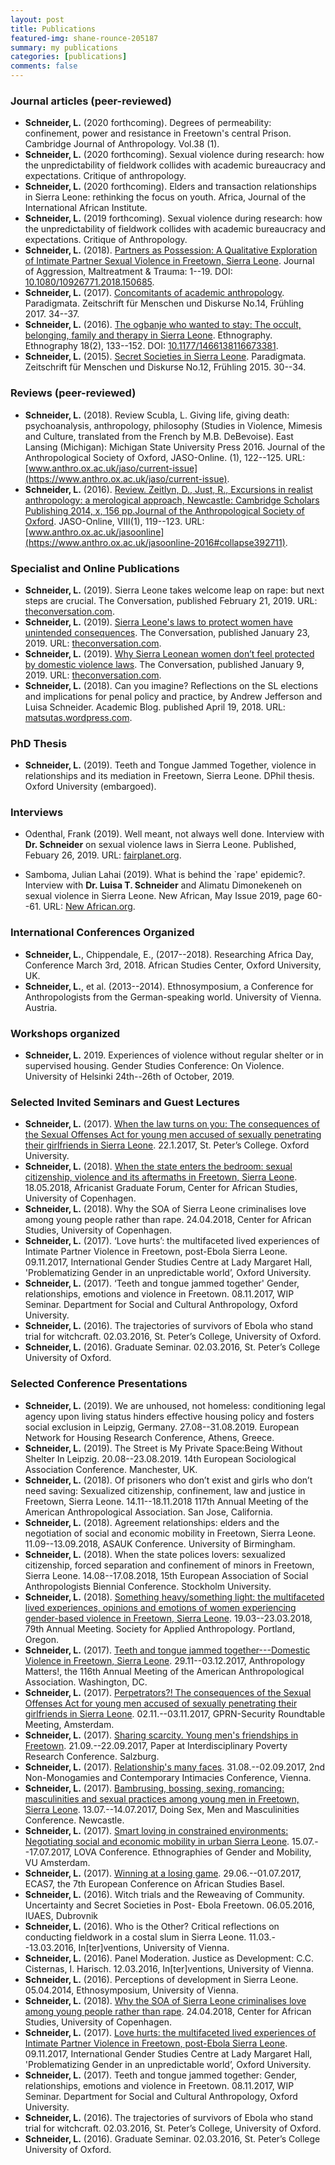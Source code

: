 ```yaml
---
layout: post
title: Publications
featured-img: shane-rounce-205187
summary: my publications
categories: [publications]
comments: false
---
```


### Journal articles (peer-reviewed)
- **Schneider, L.** (2020 forthcoming). Degrees of permeability: confinement, power and resistance in Freetown's central Prison. Cambridge Journal of Anthropology. Vol.38 (1).
- **Schneider, L.** (2020 forthcoming). Sexual violence during research: how the unpredictability of fieldwork collides with academic bureaucracy and expectations. Critique of anthropology. 
- **Schneider, L.** (2020 forthcoming). Elders and transaction relationships in Sierra Leone: rethinking the focus on youth. Africa, Journal of the International African Institute.
- **Schneider, L.** (2019 forthcoming). Sexual violence during research: how the unpredictability of fieldwork collides with academic bureaucracy and expectations. Critique of Anthropology.
- **Schneider, L.** (2018). [Partners as Possession: A Qualitative Exploration of Intimate Partner Sexual Violence in Freetown, Sierra Leone](/home/abstracts/partners-as-possession). Journal of Aggression, Maltreatment & Trauma: 1--19. DOI: [10.1080/10926771.2018.150685](https://doi.org/10.1080/10926771.2018.1506854).
- **Schneider, L.** (2017). [Concomitants of academic anthropology](/home/abstracts/concomitants). Paradigmata. Zeitschrift für Menschen und Diskurse No.14, Frühling 2017. 34--37.
- **Schneider, L.** (2016). [The ogbanje who wanted to stay: The occult, belonging, family and therapy in Sierra Leone](/home/abstracts/ogbanje). Ethnography. Ethnography 18(2), 133--152. DOI: [10.1177/1466138116673381](https://doi.org/10.1177/1466138116673381).
- **Schneider, L.** (2015). [Secret Societies in Sierra Leone](/home/abstracts/secret-societies). Paradigmata. Zeitschrift für Menschen und Diskurse No.12, Frühling 2015. 30--34.

### Reviews (peer-reviewed)
- **Schneider, L.** (2018). Review Scubla, L. Giving life, giving death: psychoanalysis, anthropology, philosophy (Studies in Violence, Mimesis and Culture, translated from the French by M.B. DeBevoise). East Lansing (Michigan): Michigan State University Press 2016. Journal of the Anthropological Society of Oxford, JASO-Online. (1), 122--125. URL: [www.anthro.ox.ac.uk/jaso/current-issue](https://www.anthro.ox.ac.uk/jaso/current-issue).
- **Schneider, L.** (2016). [Review. Zeitlyn, D., Just, R., Excursions in realist anthropology: a merological approach, Newcastle: Cambridge Scholars Publishing 2014, x, 156 pp.Journal of the Anthropological Society of Oxford](/home/abstracts/review-just). JASO-Online, VIII(1), 119--123. URL: [www.anthro.ox.ac.uk/jasoonline](https://www.anthro.ox.ac.uk/jasoonline-2016#collapse392711).


### Specialist and Online Publications
- **Schneider, L.** (2019). Sierra Leone takes welcome leap on rape: but next steps are crucial. The Conversation, published February 21, 2019. URL: [theconversation.com](https://theconversation.com/sierra-leone-takes-welcome-leap-on-rape-but-next-steps-are-crucial-112010).
- **Schneider, L.** (2019). [Sierra Leone's laws to protect women have unintended consequences](/home/abstracts/sierra-leones-laws-to-protect-women). The Conversation, published January 23, 2019. URL: [theconversation.com](https://theconversation.com/sierra-leones-laws-to-protect-women-have-unintended-consequences-109815).
- **Schneider, L.** (2019). [Why Sierra Leonean women don’t feel protected by domestic violence laws](/home/abstracts/why-sierra-leonean-women). The Conversation, published January 9, 2019. URL: [theconversation.com](https://theconversation.com/why-sierra-leonean-women-dont-feel-protected-by-domestic-violence-laws-109436).
- **Schneider, L.** (2018). Can you imagine? Reflections on the SL elections and implications for penal policy and practice, by Andrew Jefferson and Luisa Schneider. Academic Blog. published April 19, 2018. URL: [matsutas.wordpress.com](https://matsutas.wordpress.com/2018/04/19/can-you-imagine-reflections-on-the-sl-elections-and-implications-for-penal-policy-and-practice-by-andrew-jefferson-and-luisa-schneider/).

### PhD Thesis
- **Schneider, L.** (2019). Teeth and Tongue Jammed Together, violence in relationships and its mediation in Freetown, Sierra Leone. DPhil thesis. Oxford University (embargoed).

### Interviews
- Odenthal, Frank (2019). Well meant, not always well done. Interview with **Dr. Schneider** on sexual violence laws in Sierra Leone. Published, Febuary 26, 2019. URL: [fairplanet.org](https://www.fairplanet.org/story/well-meant-not-always-well-done/).
  
- Samboma, Julian Lahai (2019). What is behind the `rape' epidemic?. Interview with **Dr. Luisa T. Schneider** and Alimatu Dimonekeneh on sexual violence in Sierra Leone. New African, May Issue 2019, page 60--61. URL: [New African.org](https://issuu.com/icpublications4/docs/na0519lr/).


### International Conferences Organized
- **Schneider, L.**, Chippendale, E., (2017--2018). Researching Africa Day, Conference March 3rd, 2018. African Studies Center, Oxford University, UK.
- **Schneider, L.**, et al. (2013--2014). Ethnosymposium, a Conference for Anthropologists from the German-speaking world. University of Vienna. Austria.

### Workshops organized
- **Schneider, L.** 2019. Experiences of violence without regular shelter or in supervised housing. Gender Studies Conference: On Violence. University of Helsinki 24th--26th of October, 2019.

### Selected Invited Seminars and Guest Lectures
- **Schneider, L.** (2017). [When the law turns on you: The consequences of the Sexual Offenses Act for young men accused of sexually penetrating their girlfriends in Sierra Leone](/home/conferences/stpeters). 22.1.2017, St. Peter’s College. Oxford University.
- **Schneider, L.** (2018). [When the state enters the bedroom: sexual citizenship, violence and its aftermaths in Freetown, Sierra Leone](/home/lectures/talk-copenhagen). 18.05.2018, Africanist Graduate Forum, Center for African Studies, University of Copenhagen.
- **Schneider, L.** (2018). Why the SOA of Sierra Leone criminalises love among young people rather than rape. 24.04.2018, Center for African Studies, University of Copenhagen.
- **Schneider, L.** (2017). ‘Love hurts’: the multifaceted lived experiences of Intimate Partner Violence in Freetown, post-Ebola Sierra Leone. 09.11.2017, International Gender Studies Centre at Lady Margaret Hall, 'Problematizing Gender in an unpredictable world’, Oxford University.
- **Schneider, L.** (2017). ‘Teeth and tongue jammed together' Gender, relationships, emotions and violence in Freetown. 08.11.2017, WIP Seminar. Department for Social and Cultural Anthropology, Oxford University.
- **Schneider, L.** (2016). The trajectories of survivors of Ebola who stand trial for witchcraft. 02.03.2016, St. Peter’s College, University of Oxford.
- **Schneider, L.** (2016). Graduate Seminar. 02.03.2016, St. Peter’s College University of Oxford.

### Selected Conference Presentations
- **Schneider, L.** (2019). We are unhoused, not homeless: conditioning legal agency upon living status hinders effective housing policy and fosters social exclusion in Leipzig, Germany. 27.08--31.08.2019. European Network for Housing Research Conference, Athens, Greece.
- **Schneider, L.** (2019). The Street is My Private Space:Being Without Shelter In Leipzig. 20.08--23.08.2019. 14th European Sociological Association Conference. Manchester, UK.
- **Schneider, L.** (2018). Of prisoners who don’t exist and girls who don’t need saving: Sexualized citizenship, confinement, law and justice in Freetown, Sierra Leone. 14.11--18.11.2018 117th Annual Meeting of the American Anthropological Association. San Jose, California.
- **Schneider, L.** (2018). Agreement relationships: elders and the negotiation of social and economic mobility in Freetown, Sierra Leone. 11.09--13.09.2018, ASAUK Conference. University of Birmingham.
- **Schneider, L.** (2018). When the state polices lovers: sexualized citizenship, forced separation and confinement of minors in Freetown, Sierra Leone. 14.08--17.08.2018, 15th European Association of Social Anthropologists Biennial Conference. Stockholm University.
- **Schneider, L.** (2018). [Something heavy/something light: the multifaceted lived experiences, opinions and emotions of women experiencing gender-based violence in Freetown, Sierra Leone](/home/conferences/philadelphia). 19.03--23.03.2018, 79th Annual Meeting. Society for Applied Anthropology. Portland, Oregon.
-  **Schneider, L.** (2017). [Teeth and tongue jammed together---Domestic Violence in Freetown, Sierra Leone](/home/conferences/washington). 29.11--03.12.2017, Anthropology Matters!, the 116th Annual Meeting of the American Anthropological Association. Washington, DC.
- **Schneider, L.** (2017). [Perpetrators?! The consequences of the Sexual Offenses Act for young men accused of sexually penetrating their girlfriends in Sierra Leone](/home/conferences/amsterdam-prison). 02.11.--03.11.2017, GPRN-Security Roundtable Meeting, Amsterdam.
- **Schneider, L.** (2017). [Sharing scarcity. Young men's friendships in Freetown](/home/conferences/salzburg). 21.09.--22.09.2017, Paper at Interdisciplinary Poverty Research Conference. Salzburg.
- **Schneider, L.** (2017). [Relationship's many faces](/home/conferences/vienna). 31.08.--02.09.2017, 2nd Non-Monogamies and Contemporary Intimacies Conference, Vienna.
- **Schneider, L.** (2017). [Bambrusing, bossing, sexing, romancing: masculinities and sexual practices among young men in Freetown, Sierra Leone](/home/conferences/newcastle). 13.07.--14.07.2017, Doing Sex, Men and Masculinities Conference. Newcastle.
- **Schneider, L.** (2017). [Smart loving in constrained environments: Negotiating social and economic mobility in urban Sierra Leone](/home/conferences/amsterdam). 15.07.--17.07.2017, LOVA Conference. Ethnographies of Gender and Mobility, VU Amsterdam.
- **Schneider, L.** (2017). [Winning at a losing game](/home/conferences/basel). 29.06.--01.07.2017, ECAS7, the 7th European Conference on African Studies Basel. 
- **Schneider, L.** (2016). Witch trials and the Reweaving of Community. Uncertainty and Secret Societies in Post- Ebola Freetown. 06.05.2016, IUAES, Dubrovnik
- **Schneider, L.** (2016). Who is the Other? Critical reflections on conducting fieldwork in a costal slum in Sierra Leone. 11.03.--13.03.2016, In[ter]ventions, University of Vienna.
- **Schneider, L.** (2016). Panel Moderation. Justice as Development: C.C. Cisternas, I. Harisch. 12.03.2016, In[ter]ventions, University of Vienna.
- **Schneider, L.** (2016). Perceptions of development in Sierra Leone. 05.04.2014, Ethnosymposium, University of Vienna.
- **Schneider, L.** (2018). [Why the SOA of Sierra Leone criminalises love among young people rather than rape](/home/conferences/talk-coa). 24.04.2018, Center for African Studies, University of Copenhagen.
- **Schneider, L.** (2017). [Love hurts: the multifaceted lived experiences of Intimate Partner Violence in Freetown, post-Ebola Sierra Leone](/home/conferences/speaking-events). 09.11.2017, International Gender Studies Centre at Lady Margaret Hall, 'Problematizing Gender in an unpredictable world’, Oxford University.
- **Schneider, L.** (2017). Teeth and tongue jammed together: Gender, relationships, emotions and violence in Freetown. 08.11.2017, WIP Seminar. Department for Social and Cultural Anthropology, Oxford University.
- **Schneider, L.** (2016). The trajectories of survivors of Ebola who stand trial for witchcraft. 02.03.2016, St. Peter’s College, University of Oxford.
- **Schneider, L.** (2016). Graduate Seminar. 02.03.2016, St. Peter’s College University of Oxford.